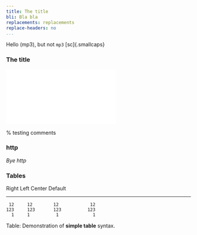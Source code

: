 ```yaml
---
title: The title
bli: Bla bla
replacements: replacements
replace-headers: no
...
```

Hello (mp3), but not `mp3` [sc]{.smallcaps}

### The title

![bla](img/x.pdf)

% testing comments

### http

_Bye http_

### Tables

  Right     Left     Center     Default
-------     ------ ----------   -------
     12     12        12            12
    123     123       123          123
      1     1          1             1

Table:  Demonstration of __simple table__ syntax.